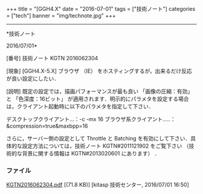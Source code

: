 ﻿+++
title = "[GGH4.X"
date = "2016-07-01"
tags = ["技術ノート"]
categories = ["tech"]
banner = "img/technote.jpg"
+++

-----------------------------------------------------------------------------------------------------------------------------

*技術ノート

2016/07/01*


[番号]
技術ノート KGTN 2016062304

[現象]
[GGH4.X-5.X] ブラウザ （IE）
をホスティングするが，出来るだけ反応が良い設定にしたい．

[説明]
既定の設定では，描画パフォーマンスが最も良い 「画像の圧縮：有効」 と
「色深度：16ビット」
が適用されます．明示的にパラメタを設定する場合は，クライアント起動時に以下のパラメタを指定して下さい．

デスクトップクライアント...：-c -mx 16
ブラウザ系クライアント.....：&compression=true&maxbpp=16

さらに，サーバー側の設定として Throttle と Batching
を有効にして下さい．具体的な設定方法については，技術ノート
KGTN#2011121902 をご覧下さい （技術的な背景に関する情報は
KGTN#2013020601 にあります） ．


### ファイル

 
 


[KGTN2016062304.pdf](http://techreport.kitasp.net/attachments/download/2747/KGTN2016062304.pdf)
 [(71.8 KB)] [kitasp 技術センター, 2016/07/01
16:50]


 


 

